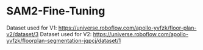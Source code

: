 # SAM2-Fine-Tuning
Dataset used for V1: https://universe.roboflow.com/apollo-yvfzk/floor-plan-v2/dataset/3
Dataset used for V2: https://universe.roboflow.com/apollo-yvfzk/floorplan-segmentation-jqpcj/dataset/1
